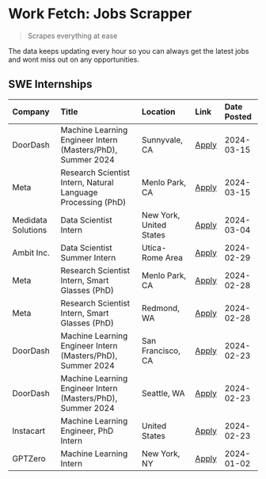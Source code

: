 # Work Fetch: Jobs Scrapper
> Scrapes everything at ease

The data keeps updating every hour so you can always get the latest jobs and wont miss out on any opportunities.

## SWE Internships
<!--START_SECTION:workfetch-->
| Company            | Title                                                        | Location                | Link                                                                                                                                                                                                                                                                       | Date Posted   |
|:-------------------|:-------------------------------------------------------------|:------------------------|:---------------------------------------------------------------------------------------------------------------------------------------------------------------------------------------------------------------------------------------------------------------------------|:--------------|
| DoorDash           | Machine Learning Engineer Intern (Masters/PhD), Summer 2024  | Sunnyvale, CA           | [Apply](https://www.linkedin.com/jobs/view/machine-learning-engineer-intern-masters-phd-summer-2024-at-doordash-3736454973?refId=LiSdIiZ49PaSk7d5kiulLQ%3D%3D&trackingId=a%2Fb5Xm5B3K%2FXz9IZv%2BEuqg%3D%3D&position=3&pageNum=0&trk=public_jobs_jserp-result_search-card) | 2024-03-15    |
| Meta               | Research Scientist Intern, Natural Language Processing (PhD) | Menlo Park, CA          | [Apply](https://www.linkedin.com/jobs/view/research-scientist-intern-natural-language-processing-phd-at-meta-3858718375?refId=LiSdIiZ49PaSk7d5kiulLQ%3D%3D&trackingId=FygujyJ02XO9zmTHJeQIXA%3D%3D&position=7&pageNum=0&trk=public_jobs_jserp-result_search-card)          | 2024-03-15    |
| Medidata Solutions | Data Scientist Intern                                        | New York, United States | [Apply](https://www.linkedin.com/jobs/view/data-scientist-intern-at-medidata-solutions-3810253704?refId=LiSdIiZ49PaSk7d5kiulLQ%3D%3D&trackingId=8QNtWxutJbIYsBKTXkKv3g%3D%3D&position=11&pageNum=0&trk=public_jobs_jserp-result_search-card)                               | 2024-03-04    |
| Ambit Inc.         | Data Scientist Summer Intern                                 | Utica-Rome Area         | [Apply](https://www.linkedin.com/jobs/view/data-scientist-summer-intern-at-ambit-inc-3843121918?refId=LiSdIiZ49PaSk7d5kiulLQ%3D%3D&trackingId=4aQ4JDALNojhgmB%2BMsCr1Q%3D%3D&position=12&pageNum=0&trk=public_jobs_jserp-result_search-card)                               | 2024-02-29    |
| Meta               | Research Scientist Intern, Smart Glasses (PhD)               | Menlo Park, CA          | [Apply](https://www.linkedin.com/jobs/view/research-scientist-intern-smart-glasses-phd-at-meta-3811308332?refId=LiSdIiZ49PaSk7d5kiulLQ%3D%3D&trackingId=j497Dy4gFBdkJ6egfxuyXQ%3D%3D&position=13&pageNum=0&trk=public_jobs_jserp-result_search-card)                       | 2024-02-28    |
| Meta               | Research Scientist Intern, Smart Glasses (PhD)               | Redmond, WA             | [Apply](https://www.linkedin.com/jobs/view/research-scientist-intern-smart-glasses-phd-at-meta-3811304794?refId=LiSdIiZ49PaSk7d5kiulLQ%3D%3D&trackingId=WFSnGIkq7OAlWM%2BaHhRYdw%3D%3D&position=14&pageNum=0&trk=public_jobs_jserp-result_search-card)                     | 2024-02-28    |
| DoorDash           | Machine Learning Engineer Intern (Masters/PhD), Summer 2024  | San Francisco, CA       | [Apply](https://www.linkedin.com/jobs/view/machine-learning-engineer-intern-masters-phd-summer-2024-at-doordash-3736457737?refId=LiSdIiZ49PaSk7d5kiulLQ%3D%3D&trackingId=P3fpS2KTEBy941G%2F0IoZBw%3D%3D&position=2&pageNum=0&trk=public_jobs_jserp-result_search-card)     | 2024-02-23    |
| DoorDash           | Machine Learning Engineer Intern (Masters/PhD), Summer 2024  | Seattle, WA             | [Apply](https://www.linkedin.com/jobs/view/machine-learning-engineer-intern-masters-phd-summer-2024-at-doordash-3736455966?refId=LiSdIiZ49PaSk7d5kiulLQ%3D%3D&trackingId=q0x5KdOZiOm63llD6EGshA%3D%3D&position=4&pageNum=0&trk=public_jobs_jserp-result_search-card)       | 2024-02-23    |
| Instacart          | Machine Learning Engineer, PhD Intern                        | United States           | [Apply](https://www.linkedin.com/jobs/view/machine-learning-engineer-phd-intern-at-instacart-3815634369?refId=LiSdIiZ49PaSk7d5kiulLQ%3D%3D&trackingId=zI354UlLL9Ctz3viHOdjPA%3D%3D&position=5&pageNum=0&trk=public_jobs_jserp-result_search-card)                          | 2024-02-23    |
| GPTZero            | Machine Learning Intern                                      | New York, NY            | [Apply](https://www.linkedin.com/jobs/view/machine-learning-intern-at-gptzero-3796844451?refId=LiSdIiZ49PaSk7d5kiulLQ%3D%3D&trackingId=%2FOGubd%2Fx3b1gi36V0Agr7A%3D%3D&position=10&pageNum=0&trk=public_jobs_jserp-result_search-card)                                    | 2024-01-02    |
<!--END_SECTION:workfetch-->
